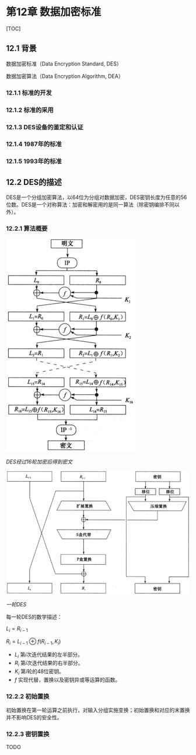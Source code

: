 # 第12章 数据加密标准

[TOC]

## 12.1 背景

数据加密标准（Data Encryption Standard, DES）

数据加密算法（Data Encryption Algorithm, DEA）

### 12.1.1 标准的开发

### 12.1.2 标准的采用

### 12.1.3 DES设备的鉴定和认证

### 12.1.4 1987年的标准

### 12.1.5 1993年的标准



## 12.2 DES的描述

DES是一个分组加密算法，以64位为分组对数据加密，DES密钥长度为任意的56位数。DES是一个对称算法：加密和解密用的是同一算法（除密钥编排不同以外）。

### 12.2.1 算法概要

![12_1](res/12_1.png)

*DES经过16轮加密后得到密文*

![12_2](res/12_2.png)

*一轮DES*

每一轮DES的数学描述：

$L_i = R_{i-1}$

$R_i = L_{i-1} \oplus f(R_{i-1}, K_i)$

- $L_i$ 第$i$次迭代结果的左半部分。
- $R_i$ 第$i$次迭代结果的右半部分。
- $K_i$ 第$i$轮的48位密钥。
- $f$ 实现代替，置换以及密钥异或等运算的函数。

### 12.2.2 初始置换

初始置换在第一轮运算之前执行，对输入分组实施变换；初始置换和对应的末置换并不影响DES的安全性。

### 12.2.3 密钥置换

TODO
